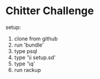 Chitter Challenge
=================

setup:
1) clone from github
2) run 'bundle'
3) type psql
4) type '\i setup.sd'
5) type '\q'
6) run rackup
